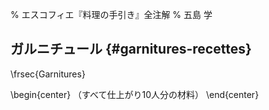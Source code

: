 % エスコフィエ『料理の手引き』全注解
% 五島 学


## ガルニチュール {#garnitures-recettes}

\frsec{Garnitures}

\begin{center}
（すべて仕上がり10人分の材料）
\end{center}


